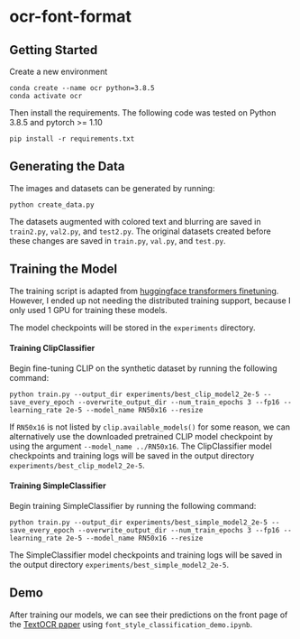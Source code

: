 # ocr-font-format

## Getting Started

Create a new environment
```
conda create --name ocr python=3.8.5
conda activate ocr
```
Then install the requirements. The following code was tested on Python 3.8.5 and pytorch >= 1.10
```
pip install -r requirements.txt
```

## Generating the Data

The images and datasets can be generated by running:
```
python create_data.py
```
The datasets augmented with colored text and blurring are saved in `train2.py`, `val2.py`, and `test2.py`. 
The original datasets created before these changes are saved in `train.py`, `val.py`, and `test.py`.

## Training the Model
The training script is adapted from [huggingface transformers finetuning](https://github.com/huggingface/transformers/blob/27c1b656cca75efa0cc414d3bf4e6aacf24829de/examples/run_lm_finetuning.py). 
However, I ended up not needing the distributed training support, because I only used 1 GPU for training these models.

The model checkpoints will be stored in the `experiments` directory.
#### Training ClipClassifier
Begin fine-tuning CLIP on the synthetic dataset by running the following command:
```
python train.py --output_dir experiments/best_clip_model2_2e-5 --save_every_epoch --overwrite_output_dir --num_train_epochs 3 --fp16 --learning_rate 2e-5 --model_name RN50x16 --resize 
```
If `RN50x16` is not listed by `clip.available_models()` for some reason, we can alternatively use the downloaded pretrained CLIP model checkpoint by using the argument `--model_name ../RN50x16`.
The ClipClassifier model checkpoints and training logs will be saved in the output directory `experiments/best_clip_model2_2e-5`. 

#### Training SimpleClassifier
Begin training SimpleClassifier by running the following command:
```
python train.py --output_dir experiments/best_simple_model2_2e-5 --save_every_epoch --overwrite_output_dir --num_train_epochs 3 --fp16 --learning_rate 2e-5 --model_name RN50x16 --resize 
```
The SimpleClassifier model checkpoints and training logs will be saved in the output directory `experiments/best_simple_model2_2e-5`. 

## Demo
After training our models, we can see their predictions on the front page of the [TextOCR paper](https://arxiv.org/pdf/2105.05486.pdf) using `font_style_classification_demo.ipynb`.
